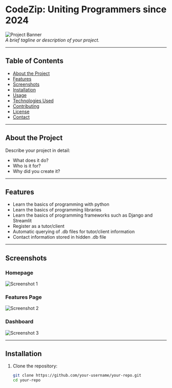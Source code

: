 <!-- Note: In order to view the .db files please install an extension. Thank you. -->
# CodeZip: Uniting Programmers since 2024

![Project Banner](https://via.placeholder.com/1200x300?text=Project+Banner)  
*A brief tagline or description of your project.*

---

## Table of Contents

- [About the Project](#about-the-project)
- [Features](#features)
- [Screenshots](#screenshots)
- [Installation](#installation)
- [Usage](#usage)
- [Technologies Used](#technologies-used)
- [Contributing](#contributing)
- [License](#license)
- [Contact](#contact)

---

## About the Project

Describe your project in detail:
- What does it do?
- Who is it for?
- Why did you create it?

---

## Features

- Learn the basics of programming with python
- Learn the basics of programming libraries
- Learn the basics of programming frameworks such as Django and Streamlit
- Register as a tutor/client
- Automatic querying of .db files for tutor/client information
- Contact information stored in hidden .db file

---

## Screenshots

### Homepage
![Screenshot 1](https://via.placeholder.com/800x400?text=Screenshot+1)

### Features Page
![Screenshot 2](https://via.placeholder.com/800x400?text=Screenshot+2)

### Dashboard
![Screenshot 3](https://via.placeholder.com/800x400?text=Screenshot+3)

---

## Installation

1. Clone the repository:
   ```bash
   git clone https://github.com/your-username/your-repo.git
   cd your-repo
